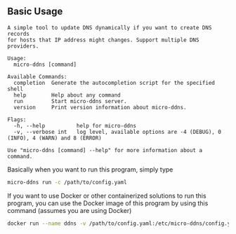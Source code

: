 ## Basic Usage

```
A simple tool to update DNS dynamically if you want to create DNS records
for hosts that IP address might changes. Support multiple DNS providers.

Usage:
  micro-ddns [command]

Available Commands:
  completion  Generate the autocompletion script for the specified shell
  help        Help about any command
  run         Start micro-ddns server.
  version     Print version information about micro-ddns.

Flags:
  -h, --help          help for micro-ddns
  -v, --verbose int   log level, available options are -4 (DEBUG), 0 (INFO), 4 (WARN) and 8 (ERROR)

Use "micro-ddns [command] --help" for more information about a command.
```

Basically when you want to run this program, simply type

```bash
micro-ddns run -c /path/to/config.yaml
```

If you want to use Docker or other containerized solutions to run this program,
 you can use the Docker image of this program by using this command (assumes you are using Docker)

```bash
docker run --name ddns -v /path/to/config.yaml:/etc/micro-ddns/config.yaml masteryyh/micro-ddns:alpine
```
